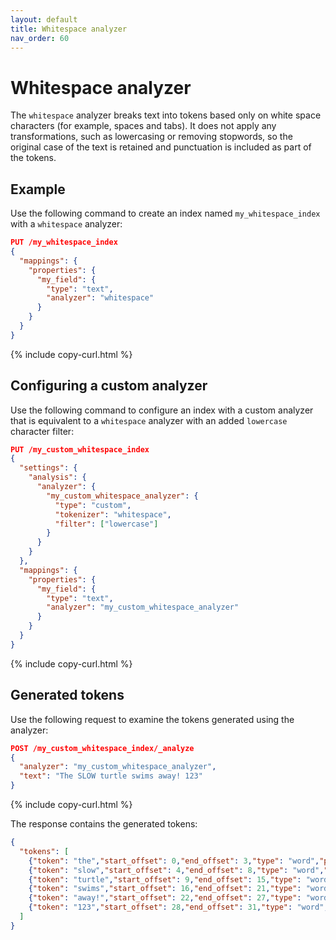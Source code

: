 ```yaml
---
layout: default
title: Whitespace analyzer
nav_order: 60
---
```


# Whitespace analyzer

The `whitespace` analyzer breaks text into tokens based only on white space characters (for example, spaces and tabs). It does not apply any transformations, such as lowercasing or removing stopwords, so the original case of the text is retained and punctuation is included as part of the tokens.

## Example

Use the following command to create an index named `my_whitespace_index` with a `whitespace` analyzer:

```json
PUT /my_whitespace_index
{
  "mappings": {
    "properties": {
      "my_field": {
        "type": "text",
        "analyzer": "whitespace"
      }
    }
  }
}
```
{% include copy-curl.html %}

## Configuring a custom analyzer

Use the following command to configure an index with a custom analyzer that is equivalent to a `whitespace` analyzer with an added `lowercase` character filter:

```json
PUT /my_custom_whitespace_index
{
  "settings": {
    "analysis": {
      "analyzer": {
        "my_custom_whitespace_analyzer": {
          "type": "custom",
          "tokenizer": "whitespace",
          "filter": ["lowercase"]
        }
      }
    }
  },
  "mappings": {
    "properties": {
      "my_field": {
        "type": "text",
        "analyzer": "my_custom_whitespace_analyzer"
      }
    }
  }
}
```
{% include copy-curl.html %}

## Generated tokens

Use the following request to examine the tokens generated using the analyzer:

```json
POST /my_custom_whitespace_index/_analyze
{
  "analyzer": "my_custom_whitespace_analyzer",
  "text": "The SLOW turtle swims away! 123"
}
```
{% include copy-curl.html %}

The response contains the generated tokens:

```json
{
  "tokens": [
    {"token": "the","start_offset": 0,"end_offset": 3,"type": "word","position": 0},
    {"token": "slow","start_offset": 4,"end_offset": 8,"type": "word","position": 1},
    {"token": "turtle","start_offset": 9,"end_offset": 15,"type": "word","position": 2},
    {"token": "swims","start_offset": 16,"end_offset": 21,"type": "word","position": 3},
    {"token": "away!","start_offset": 22,"end_offset": 27,"type": "word","position": 4},
    {"token": "123","start_offset": 28,"end_offset": 31,"type": "word","position": 5}
  ]
}
```
